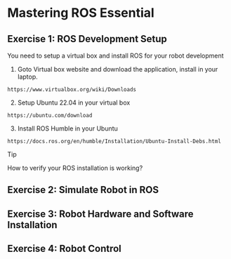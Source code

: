 # Mastering ROS Essential
## Exercise 1: ROS Development Setup
You need to setup a virtual box and install ROS for your robot development
1. Goto Virtual box website and download the application, install in your laptop.
```
https://www.virtualbox.org/wiki/Downloads
```
2. Setup Ubuntu 22.04 in your virtual box
```
https://ubuntu.com/download
```
3. Install ROS Humble in your Ubuntu
```
https://docs.ros.org/en/humble/Installation/Ubuntu-Install-Debs.html
```
> [!TIP]
> How to verify your ROS installation is working?

## Exercise 2: Simulate Robot in ROS
## Exercise 3: Robot Hardware and Software Installation
## Exercise 4: Robot Control
